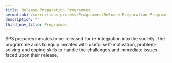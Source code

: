 ```yaml
---
title: Release Preparation Programmes
permalink: /corrections-process/Programmes/Release-Preparation-Programmes
description: ""
third_nav_title: Programmes
---
```

SPS prepares inmates to be released for re-integration into the society. The programme aims to equip inmates with useful self-motivation, problem-solving and coping skills to handle the challenges and immediate issues faced upon their release.
